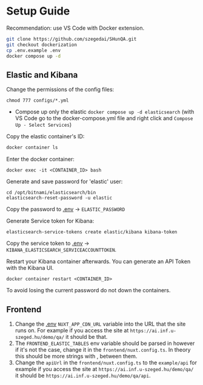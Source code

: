 # Setup Guide

Recommendation: use VS Code with Docker extension.

```sh
git clone https://github.com/szegedai/SHunQA.git
git checkout dockerization
cp .env.example .env 
docker compose up -d
```

## Elastic and Kibana

Change the permissions of the config files:

```
chmod 777 configs/*.yml
```

- Compose up only the elastic `docker compose up -d elasticsearch` (with VS Code go to the docker-compose.yml file and right click and `Compose Up - Select Services`)

Copy the elastic container's ID:

```sh
docker container ls
```

Enter the docker container:

```shell
docker exec -it <CONTAINER_ID> bash
```

Generate and save password for 'elastic' user:

```shell
cd /opt/bitnami/elasticsearch/bin
elasticsearch-reset-password -u elastic
```

Copy the password to [.env](.env) -> `ELASTIC_PASSWORD`

Generate Service token for Kibana:

```shell
elasticsearch-service-tokens create elastic/kibana kibana-token
```

Copy the service token to [.env](.env) -> `KIBANA_ELASTICSEARCH_SERVICEACCOUNTTOKEN`.

Restart your Kibana container afterwards. You can generate an API Token with the Kibana UI.

```shell
docker container restart <CONTAINER_ID>
```

To avoid losing the current password do not down the containers.

## Frontend

1. Change the [.env](.env) `NUXT_APP_CDN_URL` variable into the URL that the site runs on. For example if you access the site at `https://ai.inf.u-szeged.hu/demo/qa/` it should be that.
2. The `FRONTEND_ELASTIC_TABLES` env variable should be parsed in however if it's not the case, change it in the `frontend/nuxt.config.ts`. In theory this should be more strings with , between them.
3. Change the `apiUrl` in the `frontend/nuxt.config.ts` to the `example/api` for example if you access the site at `https://ai.inf.u-szeged.hu/demo/qa/` it should be `https://ai.inf.u-szeged.hu/demo/qa/api`.